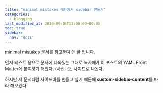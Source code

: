```yaml
---
title: "minimal mistakes 테마에서 sidebar 만들기"
categories:
  - blogging
last_modified_at: 2020-09-06T13:00:00+09:00
toc: true
sidebar:
  nav: "docs"
---
```


[minimal mistakes 문서](https://mmistakes.github.io/minimal-mistakes/docs/layouts/#custom-sidebar-content)를 참고하여 쓴 글 입니다.

먼저 테스트 용으로 문서에 나와있는 그대로 복사에서 이 포스트의 YAML Front Matter에 붙여넣기 해줬다.
(사진)
오, 사이드로 나왔다.

하지만 저 문서처럼 사이드바를 만들고 싶기 때문에 **custom-sidebar-content**를 따라 해보겠다.
